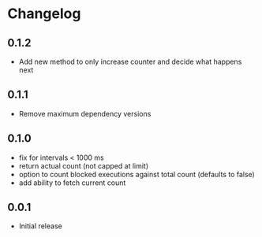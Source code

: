 # Changelog

## 0.1.2

* Add new method to only increase counter and decide what happens next

## 0.1.1

* Remove maximum dependency versions

## 0.1.0

* fix for intervals < 1000 ms
* return actual count (not capped at limit)
* option to count blocked executions against total count (defaults to false)
* add ability to fetch current count

## 0.0.1

* Initial release
